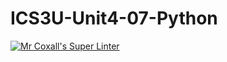 # ICS3U-Unit4-07-Python
[![Mr Coxall's Super Linter](https://github.com/zaida-hammmel2108/ICS3U-Unit4-07-Python/workflows/Mr%20Coxall's%20Super%20Linter/badge.svg)](https://github.com/zaida-hammmel2108/ICS3U-Unit4-07-Python/actions/)
